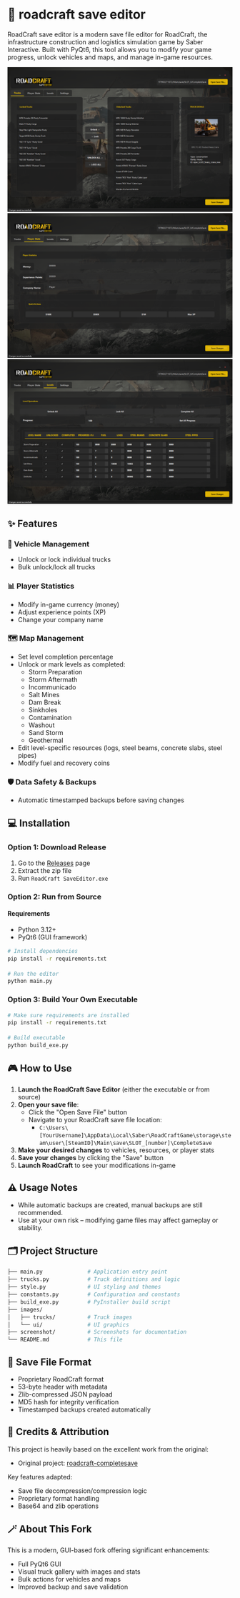# 🚛 roadcraft save editor

RoadCraft save editor is a modern save file editor for RoadCraft, the infrastructure construction and logistics simulation game by Saber Interactive. Built with PyQt6, this tool allows you to modify your game progress, unlock vehicles and maps, and manage in-game resources.

![RoadCraft Save Editor](screenshot/1.png)
![RoadCraft Save Editor](screenshot/2.png)
![RoadCraft Save Editor](screenshot/3.png)

## ✨ Features

### 🚚 Vehicle Management
- Unlock or lock individual trucks
- Bulk unlock/lock all trucks

### 📊 Player Statistics
- Modify in-game currency (money)
- Adjust experience points (XP)
- Change your company name

### 🗺️ Map Management
- Set level completion percentage
- Unlock or mark levels as completed:
  - Storm Preparation
  - Storm Aftermath
  - Incommunicado
  - Salt Mines
  - Dam Break
  - Sinkholes
  - Contamination
  - Washout
  - Sand Storm
  - Geothermal
- Edit level-specific resources (logs, steel beams, concrete slabs, steel pipes)
- Modify fuel and recovery coins

### 🛡️ Data Safety & Backups
- Automatic timestamped backups before saving changes

## 💻 Installation

### Option 1: Download Release
1. Go to the [Releases](https://github.com/YourUsername/RoadCraft-Save-Editor/releases) page
2. Extract the zip file
3. Run `RoadCraft SaveEditor.exe`

### Option 2: Run from Source

#### Requirements
- Python 3.12+
- PyQt6 (GUI framework)

```bash
# Install dependencies
pip install -r requirements.txt

# Run the editor
python main.py
```

### Option 3: Build Your Own Executable

```bash
# Make sure requirements are installed
pip install -r requirements.txt

# Build executable
python build_exe.py
```

## 🎮 How to Use

1. **Launch the RoadCraft Save Editor** (either the executable or from source)
2. **Open your save file**:
   - Click the "Open Save File" button
   - Navigate to your RoadCraft save file location:
     - `C:\Users\[YourUsername]\AppData\Local\Saber\RoadCraftGame\storage\steam\user\[SteamID]\Main\save\SLOT_[number]\CompleteSave`
3. **Make your desired changes** to vehicles, resources, or player stats
4. **Save your changes** by clicking the "Save" button
5. **Launch RoadCraft** to see your modifications in-game

## ⚠️ Usage Notes

- While automatic backups are created, manual backups are still recommended.
- Use at your own risk – modifying game files may affect gameplay or stability.

## 🗂️ Project Structure

```bash
├── main.py              # Application entry point
├── trucks.py            # Truck definitions and logic
├── style.py             # UI styling and themes
├── constants.py         # Configuration and constants
├── build_exe.py         # PyInstaller build script
├── images/
│   ├── trucks/          # Truck images
│   └── ui/              # UI graphics
├── screenshot/          # Screenshots for documentation
└── README.md            # This file
```

## 💾 Save File Format

- Proprietary RoadCraft format
- 53-byte header with metadata
- Zlib-compressed JSON payload
- MD5 hash for integrity verification
- Timestamped backups created automatically

## 🙏 Credits & Attribution

This project is heavily based on the excellent work from the original:

- Original project: [roadcraft-completesave](https://github.com/NakedDevA/roadcraft-completesave)

Key features adapted:
- Save file decompression/compression logic
- Proprietary format handling
- Base64 and zlib operations

## 🪄 About This Fork

This is a modern, GUI-based fork offering significant enhancements:

- Full PyQt6 GUI
- Visual truck gallery with images and stats
- Bulk actions for vehicles and maps
- Improved backup and save validation